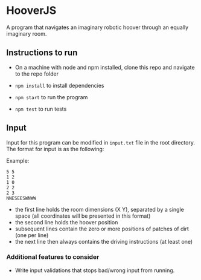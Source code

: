 # HooverJS
A program that navigates an imaginary robotic hoover through an equally imaginary room.

## Instructions to run

* On a machine with node and npm installed, clone this repo and navigate to the repo folder 

* `npm install` to install dependencies

* `npm start` to run the program

* `npm test` to run tests

## Input

Input for this program can be modified in `input.txt` file in the root directory. The format for input is as the following:

Example:

```
5 5
1 2
1 0
2 2
2 3
NNESEESWNWW
```

* the first line holds the room dimensions (X Y), separated by a single space (all coordinates will be presented in this format)
* the second line holds the hoover position
* subsequent lines contain the zero or more positions of patches of dirt (one per line)
* the next line then always contains the driving instructions (at least one)

### Additional features to consider
* Write input validations that stops bad/wrong input from running.